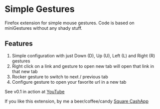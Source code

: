 # Simple Gestures

Firefox extension for simple mouse gestures. Code is based on miniGestures without any shady stuff.

## Features

1. Simple configuration with just Down (D), Up (U), Left (L) and Right (R) gestures
1. Right click on a link and gesture to open new tab will open that link in that new tab
1. Rocker gesture to switch to next / previous tab
1. Configure gesture to open your favorite url in a new tab

See v0.1 in action at [YouTube](https://youtu.be/OOZXeHznJSU)

If you like this extension, by me a beer/coffee/candy [Square CashApp](https://tiny.one/6t3hpm6a)
